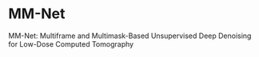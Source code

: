 # MM-Net
MM-Net: Multiframe and Multimask-Based Unsupervised Deep Denoising for Low-Dose Computed Tomography
